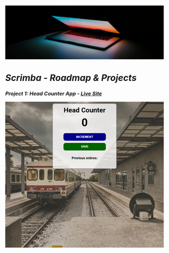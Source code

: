 ![header-image](Repo/Assets/laptop-photo.jpeg)

# ***Scrimba - Roadmap & Projects***

### ***Project 1:** Head Counter App - [Live Site](https://jakesheadcounter.netlify.app/)*

![Screenshot](/HeadCounter/Assets/Ui.png)